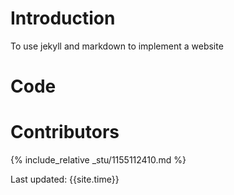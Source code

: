 # Introduction
To use jekyll and markdown to implement a website
# Code


# Contributors
{% include_relative _stu/1155112410.md %}

Last updated: {{site.time}}
